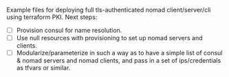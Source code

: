 Example files for deploying full tls-authenticated nomad client/server/cli using terraform PKI.
Next steps: 
- [ ] Provision consul for name resolution.
- [ ] Use null resources with provisioning to set up nomad servers and clients.
- [ ] Modularize/parameterize in such a way as to have a simple list of consul & nomad servers and nomad clients, and pass in a set of ips/credentials as tfvars or similar.
